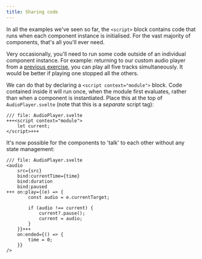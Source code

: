 ```yaml
---
title: Sharing code
---
```


In all the examples we've seen so far, the `<script>` block contains code that runs when each component instance is initialised. For the vast majority of components, that's all you'll ever need.

Very occasionally, you'll need to run some code outside of an individual component instance. For example: returning to our custom audio player from a [previous exercise](media-elements), you can play all five tracks simultaneously. It would be better if playing one stopped all the others.

We can do that by declaring a `<script context="module">` block. Code contained inside it will run once, when the module first evaluates, rather than when a component is instantiated. Place this at the top of `AudioPlayer.svelte` (note that this is a _separate_ script tag):

```svelte
/// file: AudioPlayer.svelte
+++<script context="module">
	let current;
</script>+++
```

It's now possible for the components to 'talk' to each other without any state management:

```svelte
/// file: AudioPlayer.svelte
<audio
	src={src}
	bind:currentTime={time}
	bind:duration
	bind:paused
+++	on:play={(e) => {
		const audio = e.currentTarget;

		if (audio !== current) {
			current?.pause();
			current = audio;
		}
	}}+++
	on:ended={() => {
		time = 0;
	}}
/>
```

